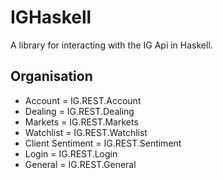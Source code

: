 # IGHaskell

A library for interacting with the IG Api in Haskell. 

## Organisation

* Account = IG.REST.Account
* Dealing = IG.REST.Dealing
* Markets = IG.REST.Markets
* Watchlist = IG.REST.Watchlist
* Client Sentiment = IG.REST.Sentiment
* Login = IG.REST.Login 
* General = IG.REST.General


